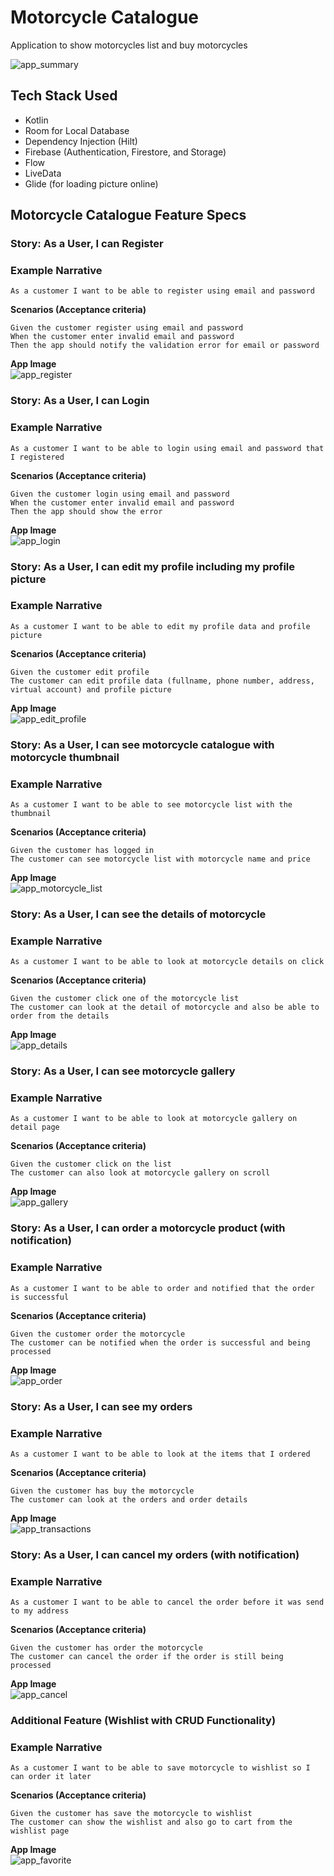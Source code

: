 # Motorcycle Catalogue
Application to show motorcycles list and buy motorcycles

![app_summary](https://drive.google.com/uc?id=1U0aiqeSK7e2qbh8u1lXi-BtXH9KzyszZ)

## **Tech Stack Used**
- Kotlin<br />
- Room for Local Database<br />
- Dependency Injection (Hilt)<br />
- Firebase (Authentication, Firestore, and Storage)<br />
- Flow<br />
- LiveData<br />
- Glide (for loading picture online)<br />

## **Motorcycle Catalogue Feature Specs**
### **Story: As a User, I can Register**

### **Example Narrative**
```
As a customer I want to be able to register using email and password
```
**Scenarios (Acceptance criteria)**<br />
```
Given the customer register using email and password
When the customer enter invalid email and password
Then the app should notify the validation error for email or password
```
**App Image**<br />
![app_register](https://drive.google.com/uc?id=1ybGmf-0wd30WbLY0rVExNze0LbisVZqS)

### **Story: As a User, I can Login**

### **Example Narrative**
```
As a customer I want to be able to login using email and password that I registered
```
**Scenarios (Acceptance criteria)**<br />
```
Given the customer login using email and password
When the customer enter invalid email and password
Then the app should show the error
```
**App Image**<br />
![app_login](https://drive.google.com/uc?id=1Xs2C-TCmlVyVMwkSzJAWZCYX0PGclTGb)

### **Story: As a User, I can edit my profile including my profile picture**
### **Example Narrative**
```
As a customer I want to be able to edit my profile data and profile picture
```
**Scenarios (Acceptance criteria)**<br />
```
Given the customer edit profile
The customer can edit profile data (fullname, phone number, address, virtual account) and profile picture
```
**App Image**<br />
![app_edit_profile](https://drive.google.com/uc?id=1f5miWM9svx-pTwqXDj7yjB4SoWFlT-Qa)

### **Story: As a User, I can see motorcycle catalogue with motorcycle thumbnail**
### **Example Narrative**
```
As a customer I want to be able to see motorcycle list with the thumbnail
```
**Scenarios (Acceptance criteria)**<br />
```
Given the customer has logged in
The customer can see motorcycle list with motorcycle name and price
```
**App Image**<br />
![app_motorcycle_list](https://drive.google.com/uc?id=1c6Tmdc0mxJdFn5Wf7M3En8kNXF03r3Bn)

### **Story: As a User, I can see the details of motorcycle**
### **Example Narrative**
```
As a customer I want to be able to look at motorcycle details on click
```
**Scenarios (Acceptance criteria)**<br />
```
Given the customer click one of the motorcycle list
The customer can look at the detail of motorcycle and also be able to order from the details
```
**App Image**<br />
![app_details](https://drive.google.com/uc?id=1B9wo7UVidKhbUKxq__9D1sMedkYUhllu)

### **Story: As a User, I can see motorcycle gallery**
### **Example Narrative**
```
As a customer I want to be able to look at motorcycle gallery on detail page
```
**Scenarios (Acceptance criteria)**<br />
```
Given the customer click on the list
The customer can also look at motorcycle gallery on scroll
```
**App Image**<br />
![app_gallery](https://drive.google.com/uc?id=1VMwemFKXMvcY_G2vPkyeOb_rDV5Pg57o)

### **Story: As a User, I can order a motorcycle product (with notification)**
### **Example Narrative**
```
As a customer I want to be able to order and notified that the order is successful
```
**Scenarios (Acceptance criteria)**<br />
```
Given the customer order the motorcycle
The customer can be notified when the order is successful and being processed
```
**App Image**<br />
![app_order](https://drive.google.com/uc?id=1j6K2iLfMHshcdmyhIemvAquEeQmBec2o)

### **Story: As a User, I can see my orders**
### **Example Narrative**
```
As a customer I want to be able to look at the items that I ordered
```
**Scenarios (Acceptance criteria)**<br />
```
Given the customer has buy the motorcycle
The customer can look at the orders and order details
```
**App Image**<br />
![app_transactions](https://drive.google.com/uc?id=1qZT-sAcCy4lfy6Wg79WgKEwtsrjxhT0P)

### **Story: As a User, I can cancel my orders (with notification)**
### **Example Narrative**
```
As a customer I want to be able to cancel the order before it was send to my address
```
**Scenarios (Acceptance criteria)**<br />
```
Given the customer has order the motorcycle
The customer can cancel the order if the order is still being processed
```
**App Image**<br />
![app_cancel](https://drive.google.com/uc?id=1dDympQTQzK383eer3Y67v5KxYbBSC11X)

### **Additional Feature (Wishlist with CRUD Functionality)**
### **Example Narrative**
```
As a customer I want to be able to save motorcycle to wishlist so I can order it later
```
**Scenarios (Acceptance criteria)**<br />
```
Given the customer has save the motorcycle to wishlist
The customer can show the wishlist and also go to cart from the wishlist page
```
**App Image**<br />
![app_favorite](https://drive.google.com/uc?id=1m5isxvXFz3_Zt78ampuOSukyUd76xt-r)
